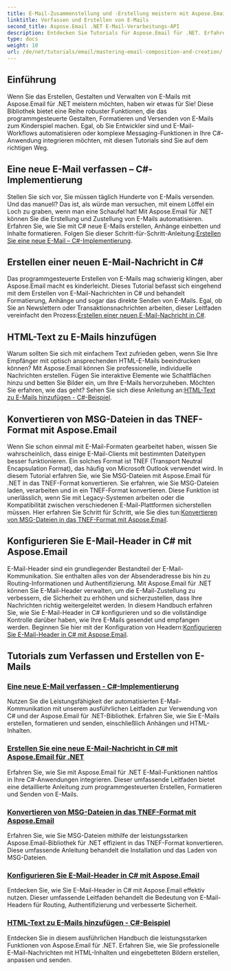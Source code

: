 ```yaml
---
title: E-Mail-Zusammenstellung und -Erstellung meistern mit Aspose.Email für .NET
linktitle: Verfassen und Erstellen von E-Mails
second_title: Aspose.Email .NET E-Mail-Verarbeitungs-API
description: Entdecken Sie Tutorials für Aspose.Email für .NET. Erfahren Sie, wie Sie E-Mails programmgesteuert erstellen, formatieren und senden, einschließlich erweiterter Funktionen wie Anhänge und HTML-Inhalte.
type: docs
weight: 10
url: /de/net/tutorials/email/mastering-email-composition-and-creation/
---
```

## Einführung

Wenn Sie das Erstellen, Gestalten und Verwalten von E-Mails mit Aspose.Email für .NET meistern möchten, haben wir etwas für Sie! Diese Bibliothek bietet eine Reihe robuster Funktionen, die das programmgesteuerte Gestalten, Formatieren und Versenden von E-Mails zum Kinderspiel machen. Egal, ob Sie Entwickler sind und E-Mail-Workflows automatisieren oder komplexe Messaging-Funktionen in Ihre C#-Anwendung integrieren möchten, mit diesen Tutorials sind Sie auf dem richtigen Weg.

## Eine neue E-Mail verfassen – C#-Implementierung  

Stellen Sie sich vor, Sie müssen täglich Hunderte von E-Mails versenden. Und das manuell? Das ist, als würde man versuchen, mit einem Löffel ein Loch zu graben, wenn man eine Schaufel hat! Mit Aspose.Email für .NET können Sie die Erstellung und Zustellung von E-Mails automatisieren. Erfahren Sie, wie Sie mit C# neue E-Mails erstellen, Anhänge einbetten und Inhalte formatieren. Folgen Sie dieser Schritt-für-Schritt-Anleitung:[Erstellen Sie eine neue E-Mail – C#-Implementierung](./craft-a-fresh-email-csharp-implementation/).


## Erstellen einer neuen E-Mail-Nachricht in C#  

 Das programmgesteuerte Erstellen von E-Mails mag schwierig klingen, aber Aspose.Email macht es kinderleicht. Dieses Tutorial befasst sich eingehend mit dem Erstellen von E-Mail-Nachrichten in C# und behandelt Formatierung, Anhänge und sogar das direkte Senden von E-Mails. Egal, ob Sie an Newslettern oder Transaktionsnachrichten arbeiten, dieser Leitfaden vereinfacht den Prozess:[Erstellen einer neuen E-Mail-Nachricht in C#](./construct-a-new-mail-message-in-csharp/).

## HTML-Text zu E-Mails hinzufügen  

Warum sollten Sie sich mit einfachem Text zufrieden geben, wenn Sie Ihre Empfänger mit optisch ansprechenden HTML-E-Mails beeindrucken können? Mit Aspose.Email können Sie professionelle, individuelle Nachrichten erstellen. Fügen Sie interaktive Elemente wie Schaltflächen hinzu und betten Sie Bilder ein, um Ihre E-Mails hervorzuheben. Möchten Sie erfahren, wie das geht? Sehen Sie sich diese Anleitung an:[HTML-Text zu E-Mails hinzufügen - C#-Beispiel](./add-html-body-to-emails-csharp-example/).

## Konvertieren von MSG-Dateien in das TNEF-Format mit Aspose.Email  

 Wenn Sie schon einmal mit E-Mail-Formaten gearbeitet haben, wissen Sie wahrscheinlich, dass einige E-Mail-Clients mit bestimmten Dateitypen besser funktionieren. Ein solches Format ist TNEF (Transport Neutral Encapsulation Format), das häufig von Microsoft Outlook verwendet wird. In diesem Tutorial erfahren Sie, wie Sie MSG-Dateien mit Aspose.Email für .NET in das TNEF-Format konvertieren. Sie erfahren, wie Sie MSG-Dateien laden, verarbeiten und in ein TNEF-Format konvertieren. Diese Funktion ist unerlässlich, wenn Sie mit Legacy-Systemen arbeiten oder die Kompatibilität zwischen verschiedenen E-Mail-Plattformen sicherstellen müssen. Hier erfahren Sie Schritt für Schritt, wie Sie dies tun:[Konvertieren von MSG-Dateien in das TNEF-Format mit Aspose.Email](./converting-msg-files-to-tnef-format/).

## Konfigurieren Sie E-Mail-Header in C# mit Aspose.Email  

 E-Mail-Header sind ein grundlegender Bestandteil der E-Mail-Kommunikation. Sie enthalten alles von der Absenderadresse bis hin zu Routing-Informationen und Authentifizierung. Mit Aspose.Email für .NET können Sie E-Mail-Header verwalten, um die E-Mail-Zustellung zu verbessern, die Sicherheit zu erhöhen und sicherzustellen, dass Ihre Nachrichten richtig weitergeleitet werden. In diesem Handbuch erfahren Sie, wie Sie E-Mail-Header in C# konfigurieren und so die vollständige Kontrolle darüber haben, wie Ihre E-Mails gesendet und empfangen werden. Beginnen Sie hier mit der Konfiguration von Headern:[Konfigurieren Sie E-Mail-Header in C# mit Aspose.Email](./configure-email-headers-in-csharp/).

## Tutorials zum Verfassen und Erstellen von E-Mails
### [Eine neue E-Mail verfassen - C#-Implementierung](./craft-a-fresh-email-csharp-implementation/)
Nutzen Sie die Leistungsfähigkeit der automatisierten E-Mail-Kommunikation mit unserem ausführlichen Leitfaden zur Verwendung von C# und der Aspose.Email für .NET-Bibliothek. Erfahren Sie, wie Sie E-Mails erstellen, formatieren und senden, einschließlich Anhängen und HTML-Inhalten.
### [Erstellen Sie eine neue E-Mail-Nachricht in C# mit Aspose.Email für .NET](./construct-a-new-mail-message-in-csharp/)
Erfahren Sie, wie Sie mit Aspose.Email für .NET E-Mail-Funktionen nahtlos in Ihre C#-Anwendungen integrieren. Dieser umfassende Leitfaden bietet eine detaillierte Anleitung zum programmgesteuerten Erstellen, Formatieren und Senden von E-Mails.
### [Konvertieren von MSG-Dateien in das TNEF-Format mit Aspose.Email](./converting-msg-files-to-tnef-format/)
Erfahren Sie, wie Sie MSG-Dateien mithilfe der leistungsstarken Aspose.Email-Bibliothek für .NET effizient in das TNEF-Format konvertieren. Diese umfassende Anleitung behandelt die Installation und das Laden von MSG-Dateien. 
### [Konfigurieren Sie E-Mail-Header in C# mit Aspose.Email](./configure-email-headers-in-csharp/)
Entdecken Sie, wie Sie E-Mail-Header in C# mit Aspose.Email effektiv nutzen. Dieser umfassende Leitfaden behandelt die Bedeutung von E-Mail-Headern für Routing, Authentifizierung und verbesserte Sicherheit.
### [HTML-Text zu E-Mails hinzufügen - C#-Beispiel](./add-html-body-to-emails-csharp-example/)
Entdecken Sie in diesem ausführlichen Handbuch die leistungsstarken Funktionen von Aspose.Email für .NET. Erfahren Sie, wie Sie professionelle E-Mail-Nachrichten mit HTML-Inhalten und eingebetteten Bildern erstellen, anpassen und senden.